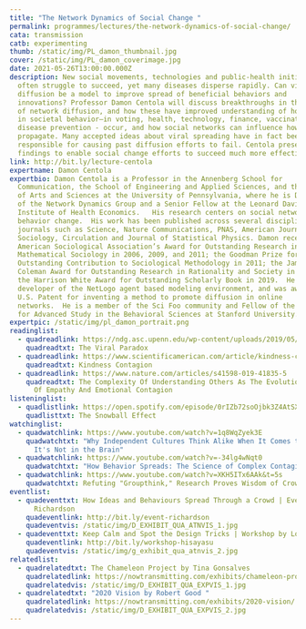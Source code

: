 ```yaml
---
title: "The Network Dynamics of Social Change "
permalink: programmes/lectures/the-network-dynamics-of-social-change/
cata: transmission
catb: experimenting
thumb: /static/img/PL_damon_thumbnail.jpg
cover: /static/img/PL_damon_coverimage.jpg
date: 2021-05-26T13:00:00.000Z
description: New social movements, technologies and public-health initiatives
  often struggle to succeed, yet many diseases disperse rapidly. Can viral
  diffusion be a model to improve spread of beneficial behaviors and
  innovations? Professor Damon Centola will discuss breakthroughs in the science
  of network diffusion, and how these have improved understanding of how changes
  in societal behavior—in voting, health, technology, finance, vaccination, and
  disease prevention - occur, and how social networks can influence how they
  propagate. Many accepted ideas about viral spreading have in fact been
  responsible for causing past diffusion efforts to fail. Centola presents new
  findings to enable social change efforts to succeed much more effectively.
link: http://bit.ly/lecture-centola
expertname: Damon Centola
expertbio: Damon Centola is a Professor in the Annenberg School for
  Communication, the School of Engineering and Applied Sciences, and the School
  of Arts and Sciences at the University of Pennsylvania, where he is Director
  of the Network Dynamics Group and a Senior Fellow at the Leonard Davis
  Institute of Health Economics.   His research centers on social networks and
  behavior change.  His work has been published across several disciplines in
  journals such as Science, Nature Communications, PNAS, American Journal of
  Sociology, Circulation and Journal of Statistical Physics. Damon received the
  American Sociological Association’s Award for Outstanding Research in
  Mathematical Sociology in 2006, 2009, and 2011; the Goodman Prize for
  Outstanding Contribution to Sociological Methodology in 2011; the James
  Coleman Award for Outstanding Research in Rationality and Society in 2017; and
  the Harrison White Award for Outstanding Scholarly Book in 2019.  He was a
  developer of the NetLogo agent based modeling environment, and was awarded a
  U.S. Patent for inventing a method to promote diffusion in online
  networks.  He is a member of the Sci Foo community and Fellow of the Center
  for Advanced Study in the Behavioral Sciences at Stanford University.
expertpic: /static/img/pl_damon_portrait.png
readinglist:
  - quadreadlink: https://ndg.asc.upenn.edu/wp-content/uploads/2019/05/Virality-Paradox.pdf
    quadreadtxt: The Viral Paradox
  - quadreadlink: https://www.scientificamerican.com/article/kindness-contagion/
    quadreadtxt: Kindness Contagion
  - quadreadlink: https://www.nature.com/articles/s41598-019-41835-5
    quadreadtxt: The Complexity Of Understanding Others As The Evolutionary Origin
      Of Empathy And Emotional Contagion
listeninglist:
  - quadlistlink: https://open.spotify.com/episode/0rIZb72soOjbk3Z4AtSXWK
    quadlisttxt: The Snowball Effect
watchinglist:
  - quadwatchlink: https://www.youtube.com/watch?v=1q8WqZyek3E
    quadwatchtxt: "Why Independent Cultures Think Alike When It Comes to Categories:
      It's Not in the Brain"
  - quadwatchlink: https://www.youtube.com/watch?v=-34lg4wNqt0
    quadwatchtxt: "How Behavior Spreads: The Science of Complex Contagions"
  - quadwatchlink: https://www.youtube.com/watch?v=XKH5ITx6AAk&t=5s
    quadwatchtxt: Refuting "Groupthink," Research Proves Wisdom of Crowds Can Prevail
eventlist:
  - quadeventtxt: How Ideas and Behaviours Spread Through a Crowd | Event by Daniel
      Richardson
    quadeventlink: http://bit.ly/event-richardson
    quadeventvis: /static/img/D_EXHIBIT_QUA_ATNVIS_1.jpg
  - quadeventtxt: Keep Calm and Spot the Design Tricks | Workshop by Louise Hisayasu
    quadeventlink: http://bit.ly/workshop-hisayasu
    quadeventvis: /static/img/g_exhibit_qua_atnvis_2.jpg
relatedlist:
  - quadrelatedtxt: The Chameleon Project by Tina Gonsalves
    quadrelatedlink: https://nowtransmitting.com/exhibits/chameleon-project/
    quadrelatedvis: /static/img/D_EXHIBIT_QUA_EXPVIS_1.jpg
  - quadrelatedtxt: "2020 Vision by Robert Good "
    quadrelatedlink: https://nowtransmitting.com/exhibits/2020-vision/
    quadrelatedvis: /static/img/D_EXHIBIT_QUA_EXPVIS_2.jpg
---
```

